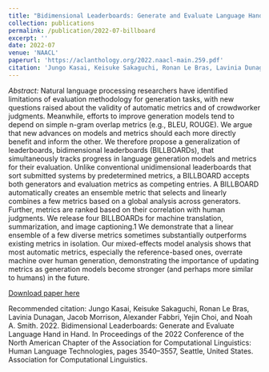 ```yaml
---
title: "Bidimensional Leaderboards: Generate and Evaluate Language Hand in Hand"
collection: publications
permalink: /publication/2022-07-billboard
excerpt: ''
date: 2022-07
venue: 'NAACL'
paperurl: 'https://aclanthology.org/2022.naacl-main.259.pdf'
citation: 'Jungo Kasai, Keisuke Sakaguchi, Ronan Le Bras, Lavinia Dunagan, Jacob Morrison, Alexander Fabbri, Yejin Choi, and Noah A. Smith. 2022. Bidimensional Leaderboards: Generate and Evaluate Language Hand in Hand. In <i>Proceedings of the 2022 Conference of the North American Chapter of the Association for Computational Linguistics: Human Language Technologies</i>, pages 3540–3557, Seattle, United States. Association for Computational Linguistics.'
---
```

_Abstract:_ Natural language processing researchers have identified limitations of evaluation methodology for generation tasks, with new questions raised about the validity of automatic metrics and of crowdworker judgments. Meanwhile, efforts to improve generation models tend to depend on simple n-gram overlap metrics (e.g., BLEU, ROUGE). We argue that new advances on models and metrics should each more directly benefit and inform the other. We therefore propose a generalization of leaderboards, bidimensional leaderboards (BILLBOARDs), that simultaneously tracks progress in language generation models and metrics for their evaluation. Unlike conventional unidimensional leaderboards that sort submitted systems by predetermined metrics, a BILLBOARD accepts both generators and evaluation metrics as competing entries. A BILLBOARD automatically creates an ensemble metric that selects and linearly combines a few metrics based on a global analysis across generators. Further, metrics are ranked based on their correlation with human judgments. We release four BILLBOARDs for machine translation, summarization, and image captioning.1 We demonstrate that a linear ensemble of a few diverse metrics sometimes substantially outperforms existing metrics in isolation. Our mixed-effects model analysis shows that most automatic metrics, especially the reference-based ones, overrate machine over human generation, demonstrating the importance of updating metrics as generation models become stronger (and perhaps more similar to humans) in the future.

[Download paper here](https://aclanthology.org/2022.naacl-main.259.pdf)

Recommended citation: Jungo Kasai, Keisuke Sakaguchi, Ronan Le Bras, Lavinia Dunagan, Jacob Morrison, Alexander Fabbri, Yejin Choi, and Noah A. Smith. 2022. Bidimensional Leaderboards: Generate and Evaluate Language Hand in Hand. In Proceedings of the 2022 Conference of the North American Chapter of the Association for Computational Linguistics: Human Language Technologies, pages 3540–3557, Seattle, United States. Association for Computational Linguistics.